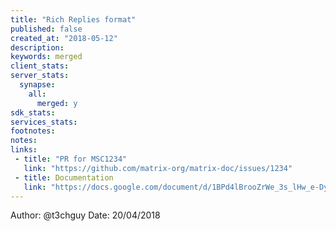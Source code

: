 ```yaml
---
title: "Rich Replies format"
published: false
created_at: "2018-05-12"
description:
keywords: merged
client_stats:
server_stats:
  synapse:
    all:
      merged: y
sdk_stats:
services_stats:
footnotes:
notes:
links:
 - title: "PR for MSC1234"
   link: "https://github.com/matrix-org/matrix-doc/issues/1234"
 - title: Documentation
   link: "https://docs.google.com/document/d/1BPd4lBrooZrWe_3s_lHw_e-Dydvc7bXbm02_sV2k6Sc"
---
```

Author: @t3chguy
Date: 20/04/2018
